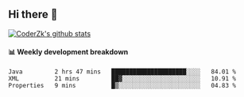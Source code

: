 ## Hi there 👋

[![CoderZk's github stats](https://github-readme-stats.vercel.app/api?username=zhoukuo123&show_icons=true&count_private=true)](https://github.com/anuraghazra/github-readme-stats)

#### :bar_chart: Weekly development breakdown

<!--START_SECTION:waka-->
```text
Java         2 hrs 47 mins   █████████████████████░░░░   84.01 % 
XML          21 mins         ██▓░░░░░░░░░░░░░░░░░░░░░░   10.91 % 
Properties   9 mins          █▒░░░░░░░░░░░░░░░░░░░░░░░   04.83 % 
```
<!--END_SECTION:waka-->
